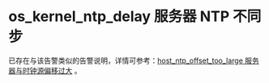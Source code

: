 # os_kernel_ntp_delay 服务器 NTP 不同步

已存在与该告警类似的告警说明，详情可参考：[host_ntp_offset_too_large 服务器与时钟源偏移过大](../300.application-alert/2000.host_ntp_offset_too_large.md) 。
